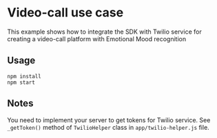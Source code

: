# Video-call use case

This example shows how to integrate the SDK with Twilio service for creating a video-call platform with Emotional Mood recognition

## Usage

```
npm install
npm start
```

## Notes

You need to implement your server to get tokens for Twilio service.
See `_getToken()` method of `TwilioHelper` class in `app/twilio-helper.js` file.